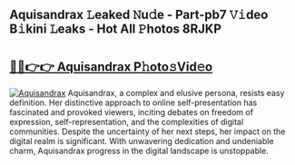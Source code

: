 ## Aquisandrax 𝙻eaked 𝙽u𝚍e - Part-pb7 𝚅𝚒deo B𝚒kini 𝙻eaks - Hot All 𝙿hotos 8RJKP

# <h2><a href="http://ld6gjzc.urlbe.top/?page=Aquisandrax">🔗🔗👉👉 Aquisandrax P𝚑oto𝚜Vid𝚎o</a></h2>

[![Aquisandrax](https://i.imgur.com/eBuTRDB.gif)](http://ld6gjzc.urlbe.top/?page=Aquisandrax)
Aquisandrax, a complex and elusive persona, resists easy definition. Her distinctive approach to online self-presentation has fascinated and provoked viewers, inciting debates on freedom of expression, self-representation, and the complexities of digital communities. Despite the uncertainty of her next steps, her impact on the digital realm is significant. With unwavering dedication and undeniable charm, Aquisandrax progress in the digital landscape is unstoppable.
